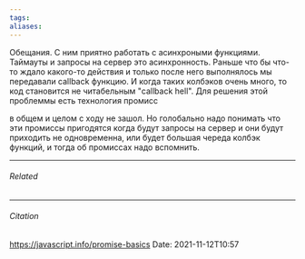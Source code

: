 ```yaml
---
tags: 
aliases: 
---
```

Обещания. С ним приятно работать с асинхроными функциями. Таймауты и запросы на сервер это асинхронность.
Раньше что бы что-то ждало какого-то действия и только после него выполнялось мы передавали callback функцию. И когда таких колбэков очень много, то код становится не читабельным "callback hell". 
Для решения этой проблеммы есть технология промисс

в общем и целом с ходу не зашол. Но голобально надо понимать что эти промиссы пригодятся когда будут запросы на сервер и они будут приходить не одновременна, или будет большая череда колбэк функций, и тогда об промиссах надо вспомнить.

---
###### Related 
---
###### Citation
https://javascript.info/promise-basics
Date: 2021-11-12T10:57
